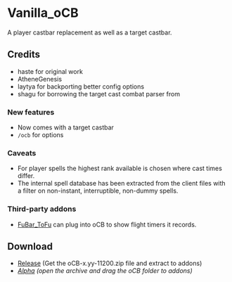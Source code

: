 # Vanilla_oCB
A player castbar replacement as well as a target castbar.

## Credits
- haste for original work
- AtheneGenesis
- laytya for backporting better config options
- shagu for borrowing the target cast combat parser from

### New features
- Now comes with a target castbar
- `/ocb` for options

### Caveats
- For player spells the highest rank available is chosen where cast times differ.
- The internal spell database has been extracted from the client files with a filter on non-instant, interruptible, non-dummy spells.

### Third-party addons
- [FuBar_ToFu](https://github.com/Road-block/FuBar_ToFu/releases/latest) can plug into oCB to show flight timers it records.

## Download
- [Release](https://github.com/Road-block/Vanilla_oCB/releases/latest) (Get the oCB-x.yy-11200.zip file and extract to addons)
- [*Alpha*](https://github.com/Road-block/Vanilla_oCB/archive/master.zip) *(open the archive and drag the oCB folder to addons)*

